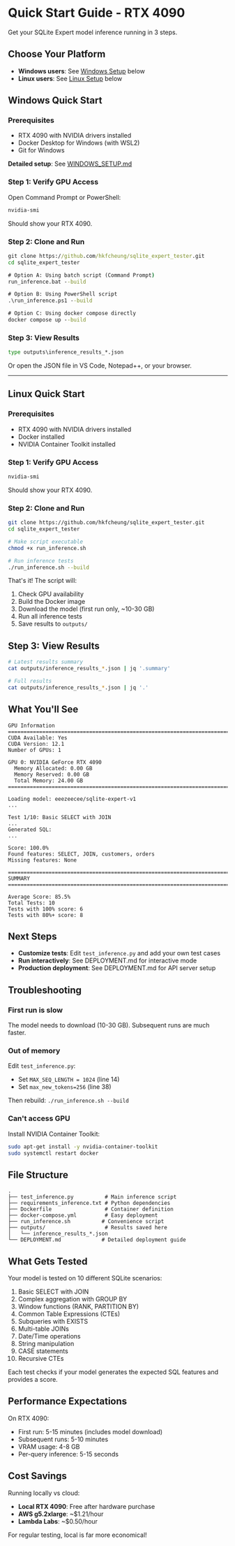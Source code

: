 # Quick Start Guide - RTX 4090

Get your SQLite Expert model inference running in 3 steps.

## Choose Your Platform

- **Windows users**: See [Windows Setup](#windows-quick-start) below
- **Linux users**: See [Linux Setup](#linux-quick-start) below

## Windows Quick Start

### Prerequisites
- RTX 4090 with NVIDIA drivers installed
- Docker Desktop for Windows (with WSL2)
- Git for Windows

**Detailed setup**: See [WINDOWS_SETUP.md](WINDOWS_SETUP.md)

### Step 1: Verify GPU Access

Open Command Prompt or PowerShell:
```cmd
nvidia-smi
```

Should show your RTX 4090.

### Step 2: Clone and Run

```cmd
git clone https://github.com/hkfcheung/sqlite_expert_tester.git
cd sqlite_expert_tester

# Option A: Using batch script (Command Prompt)
run_inference.bat --build

# Option B: Using PowerShell script
.\run_inference.ps1 --build

# Option C: Using docker compose directly
docker compose up --build
```

### Step 3: View Results

```cmd
type outputs\inference_results_*.json
```

Or open the JSON file in VS Code, Notepad++, or your browser.

---

## Linux Quick Start

### Prerequisites
- RTX 4090 with NVIDIA drivers installed
- Docker installed
- NVIDIA Container Toolkit installed

### Step 1: Verify GPU Access

```bash
nvidia-smi
```

Should show your RTX 4090.

### Step 2: Clone and Run

```bash
git clone https://github.com/hkfcheung/sqlite_expert_tester.git
cd sqlite_expert_tester

# Make script executable
chmod +x run_inference.sh

# Run inference tests
./run_inference.sh --build
```

That's it! The script will:
1. Check GPU availability
2. Build the Docker image
3. Download the model (first run only, ~10-30 GB)
4. Run all inference tests
5. Save results to `outputs/`

## Step 3: View Results

```bash
# Latest results summary
cat outputs/inference_results_*.json | jq '.summary'

# Full results
cat outputs/inference_results_*.json | jq '.'
```

## What You'll See

```
GPU Information
================================================================================
CUDA Available: Yes
CUDA Version: 12.1
Number of GPUs: 1

GPU 0: NVIDIA GeForce RTX 4090
  Memory Allocated: 0.00 GB
  Memory Reserved: 0.00 GB
  Total Memory: 24.00 GB
================================================================================

Loading model: eeezeecee/sqlite-expert-v1
...

Test 1/10: Basic SELECT with JOIN
...
Generated SQL:
...

Score: 100.0%
Found features: SELECT, JOIN, customers, orders
Missing features: None

================================================================================
SUMMARY
================================================================================

Average Score: 85.5%
Total Tests: 10
Tests with 100% score: 6
Tests with 80%+ score: 8
```

## Next Steps

- **Customize tests**: Edit `test_inference.py` and add your own test cases
- **Run interactively**: See DEPLOYMENT.md for interactive mode
- **Production deployment**: See DEPLOYMENT.md for API server setup

## Troubleshooting

### First run is slow
The model needs to download (10-30 GB). Subsequent runs are much faster.

### Out of memory
Edit `test_inference.py`:
- Set `MAX_SEQ_LENGTH = 1024` (line 14)
- Set `max_new_tokens=256` (line 38)

Then rebuild: `./run_inference.sh --build`

### Can't access GPU
Install NVIDIA Container Toolkit:
```bash
sudo apt-get install -y nvidia-container-toolkit
sudo systemctl restart docker
```

## File Structure

```
.
├── test_inference.py          # Main inference script
├── requirements_inference.txt # Python dependencies
├── Dockerfile                 # Container definition
├── docker-compose.yml         # Easy deployment
├── run_inference.sh          # Convenience script
├── outputs/                   # Results saved here
│   └── inference_results_*.json
└── DEPLOYMENT.md             # Detailed deployment guide
```

## What Gets Tested

Your model is tested on 10 different SQLite scenarios:
1. Basic SELECT with JOIN
2. Complex aggregation with GROUP BY
3. Window functions (RANK, PARTITION BY)
4. Common Table Expressions (CTEs)
5. Subqueries with EXISTS
6. Multi-table JOINs
7. Date/Time operations
8. String manipulation
9. CASE statements
10. Recursive CTEs

Each test checks if your model generates the expected SQL features and provides a score.

## Performance Expectations

On RTX 4090:
- First run: 5-15 minutes (includes model download)
- Subsequent runs: 5-10 minutes
- VRAM usage: 4-8 GB
- Per-query inference: 5-15 seconds

## Cost Savings

Running locally vs cloud:
- **Local RTX 4090**: Free after hardware purchase
- **AWS g5.2xlarge**: ~$1.21/hour
- **Lambda Labs**: ~$0.50/hour

For regular testing, local is far more economical!
